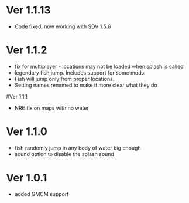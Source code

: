 ﻿# Ver 1.1.13
- Code fixed, now working with SDV 1.5.6

# Ver 1.1.2
- fix for multiplayer - locations may not be loaded when splash is called
- legendary fish jump. Includes support for some mods.
- Fish will jump only from proper locations.
- Setting names renamed to make it more clear what they do

#Ver 1.1.1
- NRE fix on maps with no water

# Ver 1.1.0
 - fish randomly jump in any body of water big enough
 - sound option to disable the splash sound

# Ver 1.0.1
 - added GMCM support